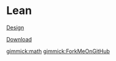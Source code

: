 # Lean

[Design](design.md)

[Download](download.md)

[gimmick:math]()
[gimmick:ForkMeOnGitHub](http://www.github.com/dreal/dreal)

